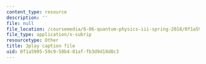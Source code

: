 ```yaml
---
content_type: resource
description: ''
file: null
file_location: /coursemedia/8-06-quantum-physics-iii-spring-2018/0f1a590559c958b481affb3d9d18d8c3_Kk7cc15gWF8.vtt
file_type: application/x-subrip
resourcetype: Other
title: 3play caption file
uid: 0f1a5905-59c9-58b4-81af-fb3d9d18d8c3
---
```

